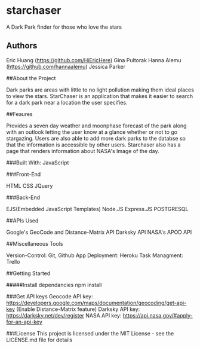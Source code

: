 # starchaser
A Dark Park finder for those who love the stars

## Authors
Eric Huang (https://github.com/HiEricHere)
Gina Pultorak 
Hanna Alemu (https://github.com/hannaalemu)
Jessica Parker

##About the Project

Dark parks are areas with little to no light pollution making them ideal places to view the stars. StarChaser is an application that makes it easier to search for a dark park near a location the user specifies.

##Feaures

Provides a seven day weather and moonphase forecast of the park along with an outlook letting the user know at a glance whether or not to go stargazing. Users are also able to add more dark parks to the databse so that the information is accessible by other users. Starchaser also has a page that renders information about NASA's Image of the day.

###Built With: JavaScript

###Front-End

HTML
CSS
JQuery

###Back-End

EJS(Embedded JavaScript Templates)
Node.JS
Express.JS
POSTGRESQL

##APIs Used

Google's GeoCode and Distance-Matrix API
Darksky API
NASA's APOD API

##Miscellaneous Tools

Version-Control: Git, Github
App Deployment: Heroku
Task Managment: Trello


##Getting Started

#####Install dependancies
npm install

###Get API keys
Geocode API key: https://developers.google.com/maps/documentation/geocoding/get-api-key (Enable Distance-Matrix feature)
Darksky API key: https://darksky.net/dev/register
NASA API key: https://api.nasa.gov/#apply-for-an-api-key


###License
This project is licensed under the MIT License - see the LICENSE.md file for details

